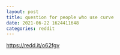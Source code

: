 ```yaml
--- 
layout: post 
title: question for people who use curve 
date: 2021-06-22 1624411648 
categories: reddit 
--- 
```

https://redd.it/o62fgv